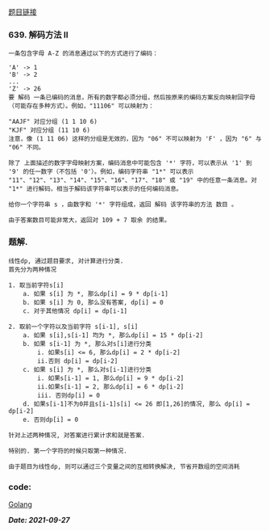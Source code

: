 [题目链接](https://leetcode-cn.com/problems/decode-ways-ii/)
    
### 639. 解码方法 II
    一条包含字母 A-Z 的消息通过以下的方式进行了编码：
    
    'A' -> 1
    'B' -> 2
    ...
    'Z' -> 26
    要 解码 一条已编码的消息，所有的数字都必须分组，然后按原来的编码方案反向映射回字母（可能存在多种方式）。例如，"11106" 可以映射为：
    
    "AAJF" 对应分组 (1 1 10 6)
    "KJF" 对应分组 (11 10 6)
    注意，像 (1 11 06) 这样的分组是无效的，因为 "06" 不可以映射为 'F' ，因为 "6" 与 "06" 不同。
    
    除了 上面描述的数字字母映射方案，编码消息中可能包含 '*' 字符，可以表示从 '1' 到 '9' 的任一数字（不包括 '0'）。例如，编码字符串 "1*" 可以表示 "11"、"12"、"13"、"14"、"15"、"16"、"17"、"18" 或 "19" 中的任意一条消息。对 "1*" 进行解码，相当于解码该字符串可以表示的任何编码消息。
    
    给你一个字符串 s ，由数字和 '*' 字符组成，返回 解码 该字符串的方法 数目 。
    
    由于答案数目可能非常大，返回对 109 + 7 取余 的结果。 
   
### 题解.
    线性dp, 通过题目要求, 对计算进行分类. 
    首先分为两种情况
    
    1. 取当前字符s[i]
        a. 如果 s[i] 为 *, 那么dp[i] = 9 * dp[i-1]
        b. 如果 s[i] 为 0, 那么没有答案, dp[i] = 0
        c. 对于其他情况 dp[i] = dp[i-1]
        
    2. 取前一个字符以及当前字符 s[i-1], s[i]
        a. 如果 s[i],s[i-1] 均为 *, 那么dp[i] = 15 * dp[i-2]
        b. 如果 s[i-1] 为 *, 那么对s[i]进行分类
            i. 如果s[i] <= 6, 那么dp[i] = 2 * dp[i-2]
            ii.否则 dp[i] = dp[i-2]
        c. 如果 s[i] 为 *, 那么对s[i-1]进行分类
            i. 如果s[i-1] = 1, 那么dp[i] = 9 * dp[i-2]
            ii.如果s[i-1] = 2, 那么dp[i] = 6 * dp[i-2]
            iii. 否则dp[i] = 0
        d. 如果s[i-1]不为0并且s[i-1]s[i] <= 26 即[1,26]的情况, 那么 dp[i] = dp[i-2]
        e. 否则dp[i] = 0
        
    针对上述两种情况, 对答案进行累计求和就是答案.
    
    特别的. 第一个字符的时候只取第一种情况.
    
    由于题目为线性dp, 则可以通过三个变量之间的互相转换解决, 节省开数组的空间消耗
 
### code:
[Golang](https://github.com/Archangel59/LeetCode/blob/main/639/639.go)  

***Date: 2021-09-27***